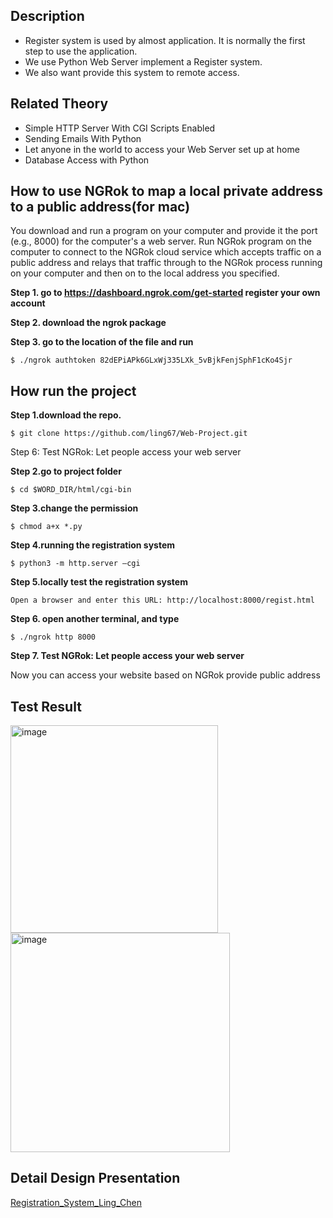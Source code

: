 ## Description

* Register system is used by almost application. It is normally the first step to use the application.
* We use Python Web Server implement a Register system. 
* We also want provide this system to remote access.

## Related Theory
* Simple HTTP Server With CGI Scripts Enabled
* Sending Emails With Python
* Let anyone in the world to access your Web Server set up at home
* Database Access with Python

## How to use NGRok to map a local private address to a public address(for mac)

You download and run a program on your computer and provide it the port (e.g., 8000) for the computer's a web server.
Run NGRok program on the computer to connect to the NGRok cloud service which accepts traffic on a public address and relays that traffic through to the NGRok process running on your computer and then on to the local address you specified.

**Step 1. go to https://dashboard.ngrok.com/get-started register your own account**

**Step 2. download the ngrok package**

**Step 3. go to the location of the file and run**
```
$ ./ngrok authtoken 82dEPiAPk6GLxWj335LXk_5vBjkFenjSphF1cKo4Sjr
```

## How run the project

**Step 1.download the repo.**
```
$ git clone https://github.com/ling67/Web-Project.git
```
    
Step 6: Test NGRok: Let people access your web server

**Step 2.go to project folder**
```
$ cd $WORD_DIR/html/cgi-bin
```

**Step 3.change the permission**
```
$ chmod a+x *.py
```

**Step 4.running the registration system**
```
$ python3 -m http.server –cgi
```

**Step 5.locally test the registration system**
```
Open a browser and enter this URL: http://localhost:8000/regist.html
```

**Step 6. open another terminal, and type**
```
$ ./ngrok http 8000
```

**Step 7. Test NGRok: Let people access your web server**

Now you can access your website based on NGRok provide public address 

## Test Result

<img width="332" alt="image" src="https://user-images.githubusercontent.com/93315926/183278387-4232758e-afc5-4c89-a2dc-bb5ff1c8e8db.png">

<img width="351" alt="image" src="https://user-images.githubusercontent.com/93315926/183278400-1e7f8e6d-e110-45e6-8dd4-749fd5fd9ea1.png">

## Detail Design Presentation
[Registration_System_Ling_Chen](https://docs.google.com/presentation/d/1fKrEHRzQL_7SV7ZmFwpuIFqvs5zGvqN0Bel_uh_A2tg/edit#slide=id.g25f6af9dd6_0_0)


